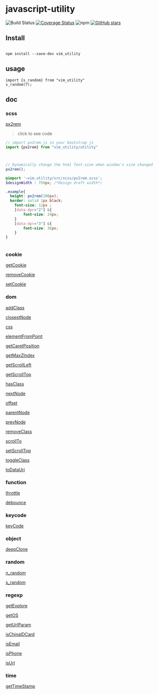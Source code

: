 # javascript-utility
![Build Status](https://travis-ci.org/VimMing/javascript-utility.svg?branch=master)
[![Coverage Status](https://coveralls.io/repos/github/VimMing/javascript-utility/badge.svg?branch=master)](https://coveralls.io/github/VimMing/javascript-utility?branch=master)
![![npm](https://www.npmjs.com/package/vim_utility)](https://img.shields.io/npm/dw/localeval.svg)
[![GitHub stars](https://img.shields.io/github/stars/VimMing/javascript-utility.svg)](https://github.com/VimMing/javascript-utility/stargazers)



## Install

```

npm install --save-dev vim_utility

```

## usage
```
import {s_random} from "vim_utility"
s_random(7);
```

## doc

### scss

[px2rem](https://github.com/VimMing/javascript-utility/blob/master/src/scss/px2rem.js)
> click to see code


```javascript
// import px2rem.js in your bootstrap js
import {px2rem} from "vim_utility/utility"



// Dynamically change the html font-size when window's size changed
px2rem();
```


```scss
@import '~vim_utility/src/scss/px2rem.scss';
$designWidth : 750px; /*Design draft width*/

.example{
  height: px2rem(200px);
  border: solid 1px black;
  	font-size: 12px ;
  	[data-dpr="2"] &{
  		font-size: 24px;
  	}
  	[data-dpr="3"] &{
  		font-size: 36px;
  	}
}
 
```

### cookie
[getCookie](https://github.com/VimMing/javascript-utility/blob/master/getCookie.js)

[removeCookie](https://github.com/VimMing/javascript-utility/blob/master/removeCookie.js)

[setCookie](https://github.com/VimMing/javascript-utility/blob/master/Cookieset.js)

### dom

[addClass](https://github.com/VimMing/javascript-utility/blob/master/addClass.js)

[closestNode](https://github.com/VimMing/javascript-utility/blob/master/closestNode.js)

[css](https://github.com/VimMing/javascript-utility/blob/master/css.js)

[elementFromPoint](https://github.com/VimMing/javascript-utility/blob/master/elementFromPoint.js)

[getCaretPosition](https://github.com/VimMing/javascript-utility/blob/master/getCaretPosition.js)

[getMaxZIndex](https://github.com/VimMing/javascript-utility/blob/master/getMaxZIndex.js)

[getScrollLeft](https://github.com/VimMing/javascript-utility/blob/master/getScrollLeft.js)

[getScrollTop](https://github.com/VimMing/javascript-utility/blob/master/getScrollTop.js)

[hasClass](https://github.com/VimMing/javascript-utility/blob/master/hasClass.js)

[nextNode](https://github.com/VimMing/javascript-utility/blob/master/nextNode.js)

[offset](https://github.com/VimMing/javascript-utility/blob/master/offset.js)

[parentNode](https://github.com/VimMing/javascript-utility/blob/master/parentNode.js)

[prevNode](https://github.com/VimMing/javascript-utility/blob/master/prevNode.js)

[removeClass](https://github.com/VimMing/javascript-utility/blob/master/removeClass.js)

[scrollTo](https://github.com/VimMing/javascript-utility/blob/master/scrollTo.js)

[setScrollTop](https://github.com/VimMing/javascript-utility/blob/master/setScrollTop.js)

[toggleClass](https://github.com/VimMing/javascript-utility/blob/master/toggleClass.js)

[toDataUri](https://github.com/VimMing/javascript-utility/blob/master/toDataUri.js)


### function

[throttle](https://github.com/VimMing/javascript-utility/blob/master/throttle.js)

[debounce](https://github.com/VimMing/javascript-utility/blob/master/debounce.js)

### keycode

[keyCode](https://github.com/VimMing/javascript-utility/blob/master/keyCode.js)



### object

[deepClone](https://github.com/VimMing/javascript-utility/blob/master/deepClone.js)



### random

[n_random](https://github.com/VimMing/javascript-utility/blob/master/n_random.js)

[s_random](https://github.com/VimMing/javascript-utility/blob/master/s_random.js)







### regexp







[getExplore](https://github.com/VimMing/javascript-utility/blob/master/getExplore.js)

[getOS](https://github.com/VimMing/javascript-utility/blob/master/getOS.js)

[getUrlParam](https://github.com/VimMing/javascript-utility/blob/master/getUrlParam.js)

[isChinaIDCard](https://github.com/VimMing/javascript-utility/blob/master/isChinaIDCard.js)

[isEmail](https://github.com/VimMing/javascript-utility/blob/master/isEmail.js)

[isPhone](https://github.com/VimMing/javascript-utility/blob/master/isPhone.js)

[isUrl](https://github.com/VimMing/javascript-utility/blob/master/isUrl.js)








### time

[getTimeStamp](https://github.com/VimMing/javascript-utility/blob/master/getTimeStamp.js)





